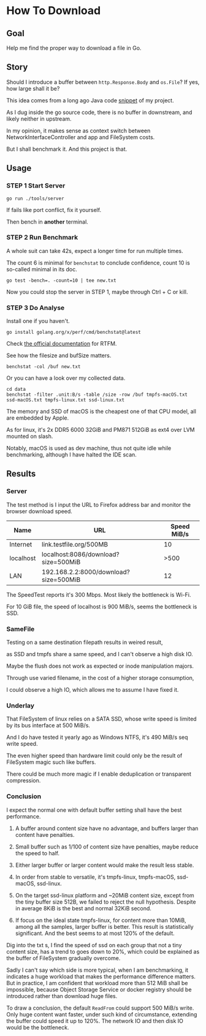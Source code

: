 # How To Download

## Goal

Help me find the proper way to download a file in Go.

## Story

Should I introduce a buffer between `http.Response.Body` and `os.File`? If yes, how large shall it be?

This idea comes from a long ago Java code
[snippet](https://github.com/HYisen/Eta0/blob/master/book/src/main/java/net/alexhyisen/eta/book/Utils.java#L51)
of my project.

As I dug inside the go source code, there is no buffer in downstream, and likely neither in upstream.

In my opinion, it makes sense as context switch between NetworkInterfaceController and app and FileSystem costs.

But I shall benchmark it. And this project is that.

## Usage

### STEP 1 Start Server

```shell
go run ./tools/server
```

If fails like port conflict, fix it yourself.

Then bench in **another** terminal.

### STEP 2 Run Benchmark

A whole suit can take 42s, expect a longer time for run multiple times.

The count 6 is minimal for `benchstat` to conclude confidence, count 10 is so-called minimal in its doc.

```shell
go test -bench=. -count=10 | tee new.txt
```

Now you could stop the server in STEP 1, maybe through Ctrl + C or kill.

### STEP 3 Do Analyse

Install one if you haven't.

```shell
go install golang.org/x/perf/cmd/benchstat@latest
```

Check [the official documentation](https://pkg.go.dev/golang.org/x/perf/cmd/benchstat) for RTFM.

See how the filesize and bufSize matters.

```shell
benchstat -col /buf new.txt
```

Or you can have a look over my collected data.

```shell
cd data
benchstat -filter .unit:B/s -table /size -row /buf tmpfs-macOS.txt ssd-macOS.txt tmpfs-linux.txt ssd-linux.txt
```

The memory and SSD of macOS is the cheapest one of that CPU model, all are embedded by Apple.

As for linux, it's 2x DDR5 6000 32GiB and PM871 512GiB as ext4 over LVM mounted on slash.

Notably, macOS is used as dev machine, thus not quite idle while benchmarking, although I have halted the IDE scan.

## Results

### Server

The test method is I input the URL to Firefox address bar and monitor the browser download speed.

| Name      | URL                                   | Speed MiB/s |
|-----------|---------------------------------------|-------------|
| Internet  | link.testfile.org/500MB               | 10          |
| localhost | localhost:8086/download?size=500MiB   | >500        |
| LAN       | 192.168.2.2:8000/download?size=500MiB | 12          |

The SpeedTest reports it's 300 Mbps. Most likely the bottleneck is Wi-Fi.

For 10 GiB file, the speed of localhost is 900 MiB/s, seems the bottleneck is SSD.

### SameFile

Testing on a same destination filepath results in weired result,

as SSD and tmpfs share a same speed, and I can't observe a high disk IO.

Maybe the flush does not work as expected or inode manipulation majors.

Through use varied filename, in the cost of a higher storage consumption,

I could observe a high IO, which allows me to assume I have fixed it.

### Underlay

That FileSystem of linux relies on a SATA SSD, whose write speed is limited by its bus interface at 500 MiB/s.

And I do have tested it yearly ago as Windows NTFS, it's 490 MiB/s seq write speed.

The even higher speed than hardware limit could only be the result of FileSystem magic such like buffers.

There could be much more magic if I enable deduplication or transparent compression.

### Conclusion

I expect the normal one with default buffer setting shall have the best performance.

1. A buffer around content size have no advantage, and buffers larger than content have penalties.

2. Small buffer such as 1/100 of content size have penalties, maybe reduce the speed to half.

3. Either larger buffer or larger content would make the result less stable.

4. In order from stable to versatile, it's tmpfs-linux, tmpfs-macOS, ssd-macOS, ssd-linux.

5. On the target ssd-linux platform and ~20MiB content size, except from the tiny buffer size 512B,
   we failed to reject the null hypothesis. Despite in average 8KiB is the best and normal 32KiB second.
6. If focus on the ideal state tmpfs-linux, for content more than 10MiB, among all the samples, larger buffer is better.
   This result is statistically significant. And the best seems to at most 120% of the default.

Dig into the txt s, I find the speed of ssd on each group that not a tiny content size, has a trend to goes down to 20%,
which could be explained as the buffer of FileSystem gradually overcome.

Sadly I can't say which side is more typical, when I am benchmarking, it indicates a huge workload that makes the
performance difference matters. But in practice, I am confident that workload more than 512 MiB shall be impossible,
because Object Storage Service or docker registry should be introduced rather than download huge files.

To draw a conclusion, the default `ReadFrom` could support 500 MiB/s write. Only huge content want faster,
under such kind of circumstance, extending the buffer could speed it up to 120%. The network IO and then disk IO
would be the bottleneck.